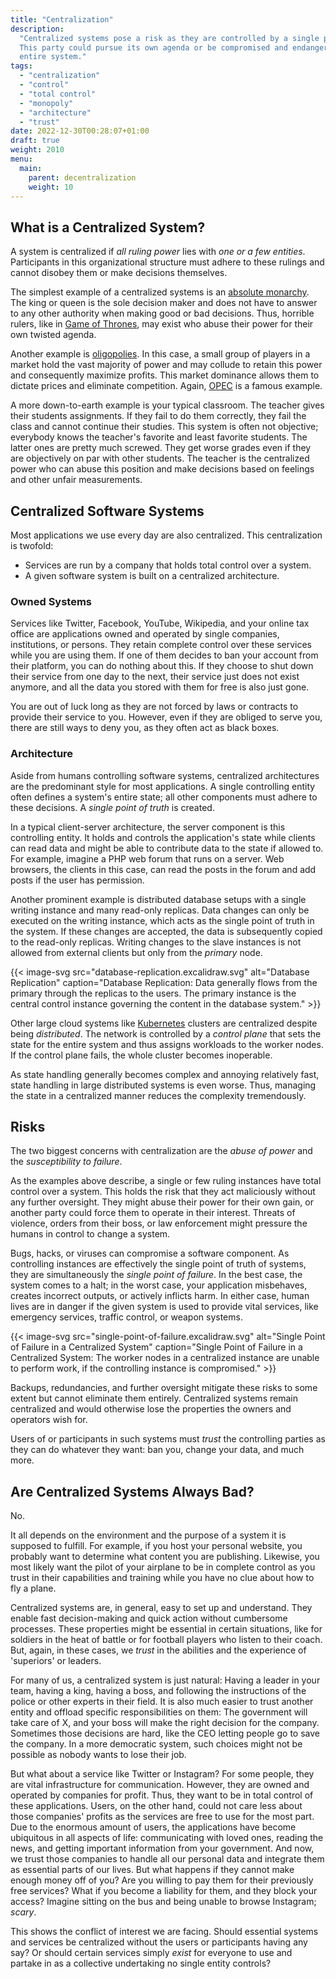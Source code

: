 ```yaml
---
title: "Centralization"
description:
  "Centralized systems pose a risk as they are controlled by a single party.
  This party could pursue its own agenda or be compromised and endanger the
  entire system."
tags:
  - "centralization"
  - "control"
  - "total control"
  - "monopoly"
  - "architecture"
  - "trust"
date: 2022-12-30T00:28:07+01:00
draft: true
weight: 2010
menu:
  main:
    parent: decentralization
    weight: 10
---
```


## What is a Centralized System?

A system is centralized if _all ruling power_ lies with _one or a few entities_.
Participants in this organizational structure must adhere to these rulings and
cannot disobey them or make decisions themselves.

The simplest example of a centralized systems is an
[absolute monarchy](https://en.wikipedia.org/wiki/Absolute_monarchy). The king
or queen is the sole decision maker and does not have to answer to any other
authority when making good or bad decisions. Thus, horrible rulers, like in
[Game of Thrones](https://gameofthrones.fandom.com/wiki/Joffrey_Baratheon), may
exist who abuse their power for their own twisted agenda.

Another example is [oligopolies](https://en.wikipedia.org/wiki/Oligopoly). In
this case, a small group of players in a market hold the vast majority of power
and may collude to retain this power and consequently maximize profits. This
market dominance allows them to dictate prices and eliminate competition. Again,
[OPEC](https://en.wikipedia.org/wiki/OPEC) is a famous example.

A more down-to-earth example is your typical classroom. The teacher gives their
students assignments. If they fail to do them correctly, they fail the class and
cannot continue their studies. This system is often not objective; everybody
knows the teacher's favorite and least favorite students. The latter ones are
pretty much screwed. They get worse grades even if they are objectively on par
with other students. The teacher is the centralized power who can abuse this
position and make decisions based on feelings and other unfair measurements.

## Centralized Software Systems

Most applications we use every day are also centralized. This centralization is
twofold:

- Services are run by a company that holds total control over a system.
- A given software system is built on a centralized architecture.

### Owned Systems

Services like Twitter, Facebook, YouTube, Wikipedia, and your online tax office
are applications owned and operated by single companies, institutions, or
persons. They retain complete control over these services while you are using
them. If one of them decides to ban your account from their platform, you can do
nothing about this. If they choose to shut down their service from one day to
the next, their service just does not exist anymore, and all the data you stored
with them for free is also just gone.

You are out of luck long as they are not forced by laws or contracts to provide
their service to you. However, even if they are obliged to serve you, there are
still ways to deny you, as they often act as black boxes.

### Architecture

Aside from humans controlling software systems, centralized architectures are
the predominant style for most applications. A single controlling entity often
defines a system's entire state; all other components must adhere to these
decisions. A _single point of truth_ is created.

In a typical client-server architecture, the server component is this
controlling entity. It holds and controls the application's state while clients
can read data and might be able to contribute data to the state if allowed to.
For example, imagine a PHP web forum that runs on a server. Web browsers, the
clients in this case, can read the posts in the forum and add posts if the user
has permission.

Another prominent example is distributed database setups with a single writing
instance and many read-only replicas. Data changes can only be executed on the
writing instance, which acts as the single point of truth in the system. If
these changes are accepted, the data is subsequently copied to the read-only
replicas. Writing changes to the slave instances is not allowed from external
clients but only from the _primary_ node.

{{< image-svg src="database-replication.excalidraw.svg" alt="Database Replication" caption="Database Replication: Data generally flows from the primary through the replicas to the users. The primary instance is the central control instance governing the content in the database system." >}}

Other large cloud systems like
[Kubernetes](https://en.wikipedia.org/wiki/Kubernetes) clusters are centralized
despite being _distributed_. The network is controlled by a _control plane_ that
sets the state for the entire system and thus assigns workloads to the worker
nodes. If the control plane fails, the whole cluster becomes inoperable.

As state handling generally becomes complex and annoying relatively fast, state
handling in large distributed systems is even worse. Thus, managing the state in
a centralized manner reduces the complexity tremendously.

## Risks

The two biggest concerns with centralization are the _abuse of power_ and the
_susceptibility to failure_.

As the examples above describe, a single or few ruling instances have total
control over a system. This holds the risk that they act maliciously without any
further oversight. They might abuse their power for their own gain, or another
party could force them to operate in their interest. Threats of violence, orders
from their boss, or law enforcement might pressure the humans in control to
change a system.

Bugs, hacks, or viruses can compromise a software component. As controlling
instances are effectively the single point of truth of systems, they are
simultaneously the _single point of failure_. In the best case, the system comes
to a halt; in the worst case, your application misbehaves, creates incorrect
outputs, or actively inflicts harm. In either case, human lives are in danger if
the given system is used to provide vital services, like emergency services,
traffic control, or weapon systems.

{{< image-svg src="single-point-of-failure.excalidraw.svg" alt="Single Point of Failure in a Centralized System" caption="Single Point of Failure in a Centralized System: The worker nodes in a centralized instance are unable to perform work, if the controlling instance is compromised." >}}

Backups, redundancies, and further oversight mitigate these risks to some extent
but cannot eliminate them entirely. Centralized systems remain centralized and
would otherwise lose the properties the owners and operators wish for.

Users of or participants in such systems must _trust_ the controlling parties as
they can do whatever they want: ban you, change your data, and much more.

## Are Centralized Systems Always Bad?

No.

It all depends on the environment and the purpose of a system it is supposed to
fulfill. For example, if you host your personal website, you probably want to
determine what content you are publishing. Likewise, you most likely want the
pilot of your airplane to be in complete control as you trust in their
capabilities and training while you have no clue about how to fly a plane.

Centralized systems are, in general, easy to set up and understand. They enable
fast decision-making and quick action without cumbersome processes. These
properties might be essential in certain situations, like for soldiers in the
heat of battle or for football players who listen to their coach. But, again, in
these cases, we _trust_ in the abilities and the experience of 'superiors' or
leaders.

For many of us, a centralized system is just natural: Having a leader in your
team, having a king, having a boss, and following the instructions of the police
or other experts in their field. It is also much easier to trust another entity
and offload specific responsibilities on them: The government will take care of
X, and your boss will make the right decision for the company. Sometimes those
decisions are hard, like the CEO letting people go to save the company. In a
more democratic system, such choices might not be possible as nobody wants to
lose their job.

But what about a service like Twitter or Instagram? For some people, they are
vital infrastructure for communication. However, they are owned and operated by
companies for profit. Thus, they want to be in total control of these
applications. Users, on the other hand, could not care less about those
companies' profits as the services are free to use for the most part. Due to the
enormous amount of users, the applications have become ubiquitous in all aspects
of life: communicating with loved ones, reading the news, and getting important
information from your government. And now, we trust those companies to handle
all our personal data and integrate them as essential parts of our lives. But
what happens if they cannot make enough money off of you? Are you willing to pay
them for their previously free services? What if you become a liability for
them, and they block your access? Imagine sitting on the bus and being unable to
browse Instagram; _scary_.

This shows the conflict of interest we are facing. Should essential systems and
services be centralized without the users or participants having any say? Or
should certain services simply _exist_ for everyone to use and partake in as a
collective undertaking no single entity controls?